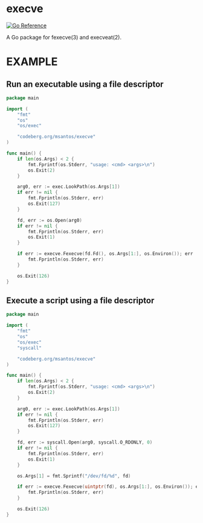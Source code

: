 # execve

[![Go Reference](https://pkg.go.dev/badge/codeberg.org/msantos/execve.svg)](https://pkg.go.dev/codeberg.org/msantos/execve)

A Go package for fexecve(3) and execveat(2).

# EXAMPLE

## Run an executable using a file descriptor

```go
package main

import (
	"fmt"
	"os"
	"os/exec"

	"codeberg.org/msantos/execve"
)

func main() {
	if len(os.Args) < 2 {
		fmt.Fprintf(os.Stderr, "usage: <cmd> <args>\n")
		os.Exit(2)
	}

	arg0, err := exec.LookPath(os.Args[1])
	if err != nil {
		fmt.Fprintln(os.Stderr, err)
		os.Exit(127)
	}

	fd, err := os.Open(arg0)
	if err != nil {
		fmt.Fprintln(os.Stderr, err)
		os.Exit(1)
	}

	if err := execve.Fexecve(fd.Fd(), os.Args[1:], os.Environ()); err != nil {
		fmt.Fprintln(os.Stderr, err)
	}

	os.Exit(126)
}
```

## Execute a script using a file descriptor

```go
package main

import (
	"fmt"
	"os"
	"os/exec"
	"syscall"

	"codeberg.org/msantos/execve"
)

func main() {
	if len(os.Args) < 2 {
		fmt.Fprintf(os.Stderr, "usage: <cmd> <args>\n")
		os.Exit(2)
	}

	arg0, err := exec.LookPath(os.Args[1])
	if err != nil {
		fmt.Fprintln(os.Stderr, err)
		os.Exit(127)
	}

	fd, err := syscall.Open(arg0, syscall.O_RDONLY, 0)
	if err != nil {
		fmt.Fprintln(os.Stderr, err)
		os.Exit(1)
	}

	os.Args[1] = fmt.Sprintf("/dev/fd/%d", fd)

	if err := execve.Fexecve(uintptr(fd), os.Args[1:], os.Environ()); err != nil {
		fmt.Fprintln(os.Stderr, err)
	}

	os.Exit(126)
}
```
